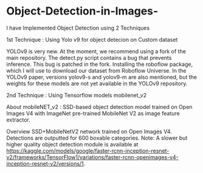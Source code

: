 # Object-Detection-in-Images-

I have Implemented Object Detection using 2 Techniques 

1st Technique : Using Yolo v9 for object detecion on Custom dataset

YOLOv9 is very new. At the moment, we recommend using a fork of the main repository. The detect.py script contains a bug that prevents inference. This bug is patched in the fork.
Installing the roboflow package, which I will use to download our dataset from Roboflow Universe.
In the YOLOv9 paper, versions yolov9-s and yolov9-m are also mentioned, but the weights for these models are not yet available in the YOLOv9 repository.



2nd Technique : Using Tensorflow models mobilenet_v2 

About mobileNET_v2 : SSD-based object detection model trained on Open Images V4 with ImageNet pre-trained MobileNet V2 as image feature extractor.

Overview
SSD+MobileNetV2 network trained on Open Images V4.
Detections are outputted for 600 boxable categories.
Note: A slower but higher quality object detection module is available at https://kaggle.com/models/google/faster-rcnn-inception-resnet-v2/frameworks/TensorFlow1/variations/faster-rcnn-openimages-v4-inception-resnet-v2/versions/1.
